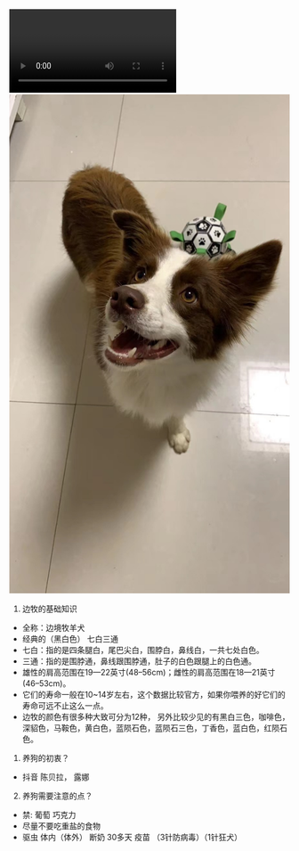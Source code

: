 
<!-- mp4格式 -->
<video src="./32_1703773819.mp4" controls>
</video>
<img src="./assets/97371703773993_.pic.jpg"/>

1. 边牧的基础知识
- 全称：边境牧羊犬
- 经典的（黑白色） 七白三通
 - 七白：指的是四条腿白，尾巴尖白，围脖白，鼻线白，一共七处白色。
 - 三通：指的是围脖通，鼻线跟围脖通，肚子的白色跟腿上的白色通。
- 雄性的肩高范围在19—22英寸(48–56cm)；雌性的肩高范围在18—21英寸(46–53cm)。 
- 它们的寿命一般在10~14岁左右，这个数据比较官方，如果你喂养的好它们的寿命可远不止这么一点。
- 边牧的颜色有很多种大致可分为12种， 另外比较少见的有黑白三色，咖啡色，深貂色，马鞍色，黄白色，蓝陨石色，蓝陨石三色，丁香色，蓝白色，红陨石色。



1. 养狗的初衷？

- 抖音 陈贝拉， 露娜


2. 养狗需要注意的点？
- 禁: 葡萄  巧克力
- 尽量不要吃重盐的食物 
- 驱虫 体内（体外） 断奶 30多天
  疫苗 （3针防病毒）（1针狂犬）
        

